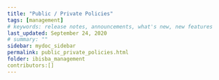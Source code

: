 ```yaml
---
title: "Public / Private Policies"
tags: [management]
# keywords: release notes, announcements, what's new, new features
last_updated: September 24, 2020
# summary: ""
sidebar: mydoc_sidebar
permalink: public_private_policies.html
folder: ibisba_management
contributors:[]
---
```

